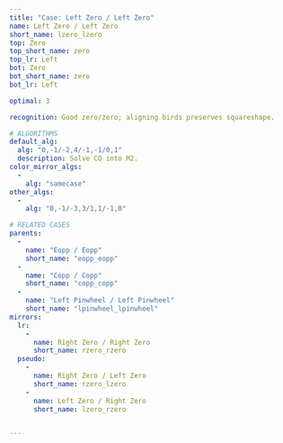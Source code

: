 ```yaml
---
title: "Case: Left Zero / Left Zero"
name: Left Zero / Left Zero
short_name: lzero_lzero
top: Zero
top_short_name: zero
top_lr: Left
bot: Zero
bot_short_name: zero
bot_lr: Left

optimal: 3

recognition: Good zero/zero; aligning birds preserves squareshape.

# ALGORITHMS
default_alg:
  alg: "0,-1/-2,4/-1,-1/0,1"
  description: Solve CO into M2.
color_mirror_algs:
  -
    alg: "samecase"
other_algs:
  -
    alg: "0,-1/-3,3/1,1/-1,0"

# RELATED CASES
parents:
  -
    name: "Eopp / Eopp"
    short_name: "eopp_eopp"
  -
    name: "Copp / Copp"
    short_name: "copp_copp"
  -
    name: "Left Pinwheel / Left Pinwheel"
    short_name: "lpinwheel_lpinwheel"
mirrors:
  lr:
    -
      name: Right Zero / Right Zero
      short_name: rzero_rzero
  pseudo:
    -
      name: Right Zero / Left Zero
      short_name: rzero_lzero
    -
      name: Left Zero / Right Zero
      short_name: lzero_rzero


---
```


